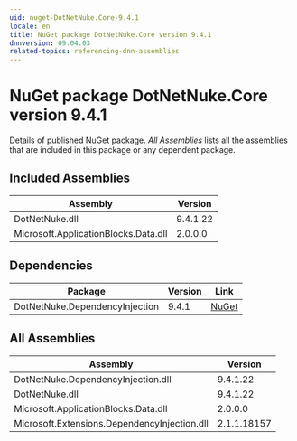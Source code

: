 ```yaml
---
uid: nuget-DotNetNuke.Core-9.4.1
locale: en
title: NuGet package DotNetNuke.Core version 9.4.1
dnnversion: 09.04.03
related-topics: referencing-dnn-assemblies
---
```


# NuGet package DotNetNuke.Core version 9.4.1
Details of published NuGet package.
*All Assemblies* lists all the assemblies that are included in this package or any dependent package.

## Included Assemblies

|Assembly|Version|
|---|---|
|DotNetNuke.dll|9.4.1.22|
|Microsoft.ApplicationBlocks.Data.dll|2.0.0.0|

## Dependencies

|Package|Version|Link|
|---|---|---|
|DotNetNuke.DependencyInjection|9.4.1|[NuGet](https://www.nuget.org/packages/DotNetNuke.DependencyInjection/9.4.1)|

## All Assemblies

|Assembly|Version|
|---|---|
|DotNetNuke.DependencyInjection.dll|9.4.1.22|
|DotNetNuke.dll|9.4.1.22|
|Microsoft.ApplicationBlocks.Data.dll|2.0.0.0|
|Microsoft.Extensions.DependencyInjection.dll|2.1.1.18157|

